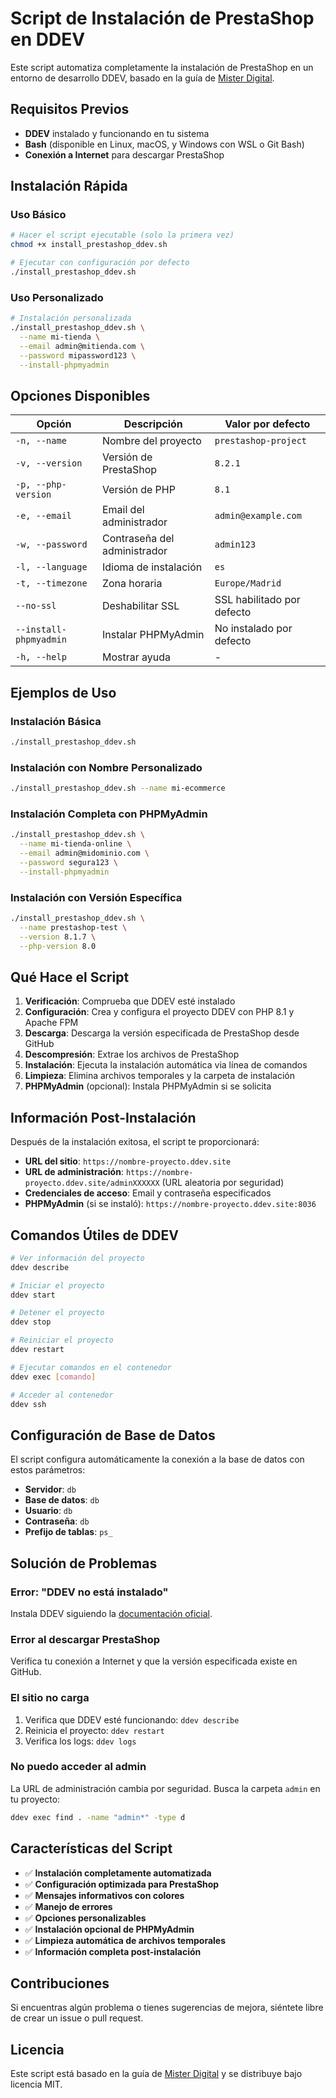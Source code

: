 # Script de Instalación de PrestaShop en DDEV

Este script automatiza completamente la instalación de PrestaShop en un entorno de desarrollo DDEV, basado en la guía de [Mister Digital](https://misterdigital.es/instalar-prestashop-en-ddev/).

## Requisitos Previos

- **DDEV** instalado y funcionando en tu sistema
- **Bash** (disponible en Linux, macOS, y Windows con WSL o Git Bash)
- **Conexión a Internet** para descargar PrestaShop

## Instalación Rápida

### Uso Básico

```bash
# Hacer el script ejecutable (solo la primera vez)
chmod +x install_prestashop_ddev.sh

# Ejecutar con configuración por defecto
./install_prestashop_ddev.sh
```

### Uso Personalizado

```bash
# Instalación personalizada
./install_prestashop_ddev.sh \
  --name mi-tienda \
  --email admin@mitienda.com \
  --password mipassword123 \
  --install-phpmyadmin
```

## Opciones Disponibles

| Opción | Descripción | Valor por defecto |
|--------|-------------|------------------|
| `-n, --name` | Nombre del proyecto | `prestashop-project` |
| `-v, --version` | Versión de PrestaShop | `8.2.1` |
| `-p, --php-version` | Versión de PHP | `8.1` |
| `-e, --email` | Email del administrador | `admin@example.com` |
| `-w, --password` | Contraseña del administrador | `admin123` |
| `-l, --language` | Idioma de instalación | `es` |
| `-t, --timezone` | Zona horaria | `Europe/Madrid` |
| `--no-ssl` | Deshabilitar SSL | SSL habilitado por defecto |
| `--install-phpmyadmin` | Instalar PHPMyAdmin | No instalado por defecto |
| `-h, --help` | Mostrar ayuda | - |

## Ejemplos de Uso

### Instalación Básica
```bash
./install_prestashop_ddev.sh
```

### Instalación con Nombre Personalizado
```bash
./install_prestashop_ddev.sh --name mi-ecommerce
```

### Instalación Completa con PHPMyAdmin
```bash
./install_prestashop_ddev.sh \
  --name mi-tienda-online \
  --email admin@midominio.com \
  --password segura123 \
  --install-phpmyadmin
```

### Instalación con Versión Específica
```bash
./install_prestashop_ddev.sh \
  --name prestashop-test \
  --version 8.1.7 \
  --php-version 8.0
```

## Qué Hace el Script

1. **Verificación**: Comprueba que DDEV esté instalado
2. **Configuración**: Crea y configura el proyecto DDEV con PHP 8.1 y Apache FPM
3. **Descarga**: Descarga la versión especificada de PrestaShop desde GitHub
4. **Descompresión**: Extrae los archivos de PrestaShop
5. **Instalación**: Ejecuta la instalación automática via línea de comandos
6. **Limpieza**: Elimina archivos temporales y la carpeta de instalación
7. **PHPMyAdmin** (opcional): Instala PHPMyAdmin si se solicita

## Información Post-Instalación

Después de la instalación exitosa, el script te proporcionará:

- **URL del sitio**: `https://nombre-proyecto.ddev.site`
- **URL de administración**: `https://nombre-proyecto.ddev.site/adminXXXXXX` (URL aleatoria por seguridad)
- **Credenciales de acceso**: Email y contraseña especificados
- **PHPMyAdmin** (si se instaló): `https://nombre-proyecto.ddev.site:8036`

## Comandos Útiles de DDEV

```bash
# Ver información del proyecto
ddev describe

# Iniciar el proyecto
ddev start

# Detener el proyecto
ddev stop

# Reiniciar el proyecto
ddev restart

# Ejecutar comandos en el contenedor
ddev exec [comando]

# Acceder al contenedor
ddev ssh
```

## Configuración de Base de Datos

El script configura automáticamente la conexión a la base de datos con estos parámetros:

- **Servidor**: `db`
- **Base de datos**: `db`
- **Usuario**: `db`
- **Contraseña**: `db`
- **Prefijo de tablas**: `ps_`

## Solución de Problemas

### Error: "DDEV no está instalado"
Instala DDEV siguiendo la [documentación oficial](https://ddev.readthedocs.io/en/stable/#installation).

### Error al descargar PrestaShop
Verifica tu conexión a Internet y que la versión especificada existe en GitHub.

### El sitio no carga
1. Verifica que DDEV esté funcionando: `ddev describe`
2. Reinicia el proyecto: `ddev restart`
3. Verifica los logs: `ddev logs`

### No puedo acceder al admin
La URL de administración cambia por seguridad. Busca la carpeta `admin` en tu proyecto:
```bash
ddev exec find . -name "admin*" -type d
```

## Características del Script

- ✅ **Instalación completamente automatizada**
- ✅ **Configuración optimizada para PrestaShop**
- ✅ **Mensajes informativos con colores**
- ✅ **Manejo de errores**
- ✅ **Opciones personalizables**
- ✅ **Instalación opcional de PHPMyAdmin**
- ✅ **Limpieza automática de archivos temporales**
- ✅ **Información completa post-instalación**

## Contribuciones

Si encuentras algún problema o tienes sugerencias de mejora, siéntete libre de crear un issue o pull request.

## Licencia

Este script está basado en la guía de [Mister Digital](https://misterdigital.es/instalar-prestashop-en-ddev/) y se distribuye bajo licencia MIT. 